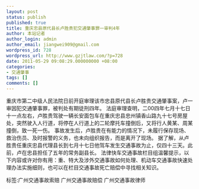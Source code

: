 ```yaml
---
layout: post
status: publish
published: true
title: 重庆忠县原代县长卢胜贵犯交通肇事罪一审判4年
author: 本站记者
author_login: admin
author_email: jiangwei909@gmail.com
wordpress_id: 728
wordpress_url: http://www.gzjtlaw.com/?p=728
date: 2011-05-29 09:08:29.000000000 +08:00
categories:
- 交通肇事
tags: []
comments: []
---
```

 重庆市第二中级人民法院日前开庭审理该市忠县原代县长卢胜贵交通肇事案，卢一审因犯交通肇事罪，被判处有期徒刑四年。 法庭审理查明，二00四年七月十七日十一点左右，卢胜贵驾驶一辆长安面包车在重庆忠县忠州镇香山路九十七号房屋处，突然驶入人行道，将停在人行道上的二轮摩托车撞倒后，又将行人黄某、周某撞倒，致一死一伤。 事故发生后，卢胜贵在有能力的情况下，未履行保存现场、救治伤员、及时报警的义务，也未向组织报告，而是离开了现场。 据了解，从卢胜贵任重庆忠县代理县长到七月十七日他驾车发生交通事故为止，仅四十三天。此前，卢在忠县担任了五年的常务副县长。 法律快车交通事故栏目组温馨提示，以下内容或许对你有用：重、特大及涉外交通事故如何处理、机动车交通事故快速处理办法实施细则，也可以在栏目交通事故死亡赔偿中寻找相关知识。标签:广州交通事故索赔 广州交通事故赔偿 广州交通事故律师
